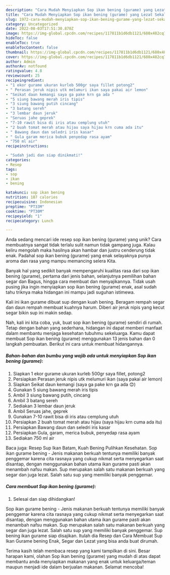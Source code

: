 ```yaml
---
description: "Cara Mudah Menyiapkan Sop ikan bening (gurame) yang Lezat Sekali"
title: "Cara Mudah Menyiapkan Sop ikan bening (gurame) yang Lezat Sekali"
slug: 1972-cara-mudah-menyiapkan-sop-ikan-bening-gurame-yang-lezat-sekali
category: Uncategorized
date: 2022-08-03T17:51:30.870Z
image: https://img-global.cpcdn.com/recipes/117811b1d6db1121/680x482cq70/sop-ikan-bening-gurame-foto-resep-utama.jpg
hideToc: false
enableToc: true
enableTocContent: false
thumbnail: https://img-global.cpcdn.com/recipes/117811b1d6db1121/680x482cq70/sop-ikan-bening-gurame-foto-resep-utama.jpg
cover: https://img-global.cpcdn.com/recipes/117811b1d6db1121/680x482cq70/sop-ikan-bening-gurame-foto-resep-utama.jpg
author: Admin
authorAv: notfound
ratingvalue: 4.8
reviewcount: 25
recipeingredient:
- "1 ekor gurame ukuran kurleb 500gr saya fillet potong2"
- " Perasan jeruk nipis utk melumuri ikan saya pakai air lemon"
- "Seikat daun kemangi saya ga pake krn ga ada "
- "5 siung bawang merah iris tipis"
- "3 siung bawang putih cincang"
- "3 batang sereh"
- "3 lembar daun jeruk"
- "Seruas jahe geprek"
- "7-10 rawit bisa di iris atau cemplung utuh"
- "2 buah tomat merah atau hijau saya hijau krn cuma ada itu"
- " Bawang daun dan seledri iris kasar"
- " Gula garam merica bubuk penyedap rasa ayam"
- "750 ml air"
recipeinstructions:

- "Sudah jadi dan siap dinikmati!"
categories:
- Resep
tags:
- sop
- ikan
- bening

katakunci: sop ikan bening 
nutrition: 187 calories
recipecuisine: Indonesian
preptime: "PT33M"
cooktime: "PT30M"
recipeyield: "1"
recipecategory: Lunch

---
```





Anda sedang mencari ide resep sop ikan bening (gurame) yang unik? Cara membuatnya sangat tidak terlalu sulit namun tidak gampang juga. Kalau keliru mengolah maka hasilnya akan hambar dan justru cenderung tidak enak. Padahal sop ikan bening (gurame) yang enak selayaknya punya aroma dan rasa yang mampu memancing selera Kita.





Banyak hal yang sedikit banyak mempengaruhi kualitas rasa dari sop ikan bening (gurame), pertama dari jenis bahan, selanjutnya pemilihan bahan segar dan Bagus, hingga cara membuat dan menyajikannya. Tidak usah pusing jika ingin menyiapkan sop ikan bening (gurame) enak,      asal sudah tahu triknya maka hidangan ini mampu jadi suguhan istimewa.














Kali ini ikan gurame dibuat sup dengan kuah bening. Beragam rempah segar dan daun rempah membuat kuahnya harum. Diberi air jeruk nipis yang kecut segar bikin sup ini makin sedap.






Nah, kali ini kita coba, yuk, buat sop ikan bening (gurame) sendiri di rumah. Tetap dengan bahan yang sederhana, hidangan ini dapat memberi manfaat dalam membantu menjaga kesehatan tubuhmu sekeluarga. Kamu dapat membuat Sop ikan bening (gurame) menggunakan 13 jenis bahan dan 0 langkah pembuatan. Berikut ini cara untuk membuat hidangannya.

<!--inarticleads1-->

##### Bahan-bahan dan bumbu yang wajib ada untuk menyiapkan Sop ikan bening (gurame):

1. Siapkan 1 ekor gurame ukuran kurleb 500gr saya fillet, potong2
1. Persiapkan  Perasan jeruk nipis utk melumuri ikan (saya pakai air lemon)
1. Siapkan Seikat daun kemangi (saya ga pake krn ga ada 😊)
1. Gunakan 5 siung bawang merah iris tipis
1. Ambil 3 siung bawang putih, cincang
1. Ambil 3 batang sereh
1. Sediakan 3 lembar daun jeruk
1. Ambil Seruas jahe, geprek
1. Gunakan 7-10 rawit bisa di iris atau cemplung utuh
1. Persiapkan 2 buah tomat merah atau hijau (saya hijau krn cuma ada itu)
1. Persiapkan  Bawang daun dan seledri iris kasar
1. Persiapkan  Gula, garam, merica bubuk, penyedap rasa ayam
1. Sediakan 750 ml air


Baca juga: Resep Sup Ikan Batam, Kuah Bening Pulihkan Kesehatan. Sop ikan gurame bening - Jenis makanan berkuah tentunya memiliki banyak penggemar karena cita rasnaya yang cukup nikmat serta menyegarkan saat disantap, dengan menggunakan bahan utama ikan gurame pasti akan menambah nafsu makan. Sup merupakan salah satu makanan berkuah yang segar dan juga lezat. Salah satu sup yang memiliki banyak penggemar. 

<!--inarticleads2-->

##### Cara membuat Sop ikan bening (gurame):


1. Selesai dan siap dihidangkan!

Sop ikan gurame bening - Jenis makanan berkuah tentunya memiliki banyak penggemar karena cita rasnaya yang cukup nikmat serta menyegarkan saat disantap, dengan menggunakan bahan utama ikan gurame pasti akan menambah nafsu makan. Sup merupakan salah satu makanan berkuah yang segar dan juga lezat. Salah satu sup yang memiliki banyak penggemar. Sup bening ikan gurame siap disajikan. Itulah dia Resep dan Cara Membuat Sup Ikan Gurame bening Enak, Segar dan Lezat yang bisa anda buat dirumah. 

Terima kasih telah membaca resep yang kami tampilkan di sini. Besar harapan kami, olahan Sop ikan bening (gurame) yang mudah di atas dapat membantu anda menyiapkan makanan yang enak untuk keluarga/teman maupun menjadi ide dalam berjualan makanan. Selamat mencoba!
